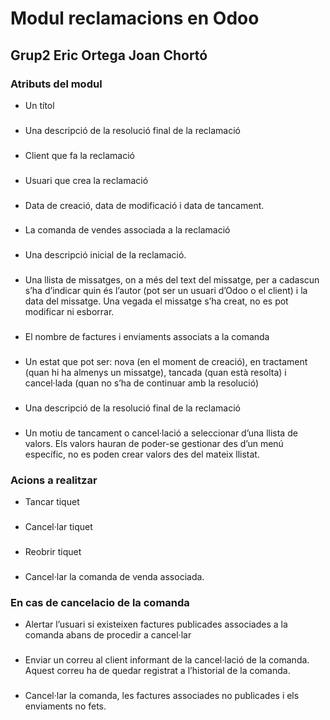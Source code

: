 # Modul reclamacions en Odoo
## Grup2 Eric Ortega Joan Chortó



### Atributs del modul
* Un títol
###
* Una descripció de la resolució final de la reclamació

###
* Client que fa la reclamació
###

* Usuari que crea la reclamació
###

*  Data de creació, data de modificació i data de tancament.
###

* La comanda de vendes associada a la reclamació

###

* Una descripció inicial de la reclamació.
###

*  Una llista de missatges, on a més del text del missatge, per a cadascun s’ha
d’indicar quin és l’autor (pot ser un usuari d’Odoo o el client) i la data del missatge.
Una vegada el missatge s’ha creat, no es pot modificar ni esborrar.
###

* El nombre de factures i enviaments associats a la comanda
###

* Un estat que pot ser: nova (en el moment de creació), en tractament (quan hi ha
almenys un missatge), tancada (quan està resolta) i cancel·lada (quan no s’ha de
continuar amb la resolució)

###
* Una descripció de la resolució final de la reclamació

###
*  Un motiu de tancament o cancel·lació a seleccionar d’una llista de valors. Els valors
hauran de poder-se gestionar des d’un menú específic, no es poden crear valors des
del mateix llistat.


### Acions a realitzar

* Tancar tiquet
###
* Cancel·lar tiquet
###
* Reobrir tiquet
###
* Cancel·lar la comanda de venda associada.

### En cas de cancelacio de la comanda
* Alertar l’usuari si existeixen factures publicades associades a la comanda abans de
procedir a cancel·lar
###
* Enviar un correu al client informant de la cancel·lació de la comanda. Aquest correu
ha de quedar registrat a l’historial de la comanda.
###
* Cancel·lar la comanda, les factures associades no publicades i els enviaments no
fets.


